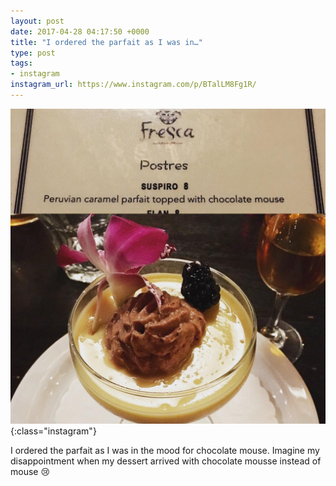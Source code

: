 ```yaml
---
layout: post
date: 2017-04-28 04:17:50 +0000
title: "I ordered the parfait as I was in…"
type: post
tags:
- instagram
instagram_url: https://www.instagram.com/p/BTalLM8Fg1R/
---
```


![Instagram - BTalLM8Fg1R](/assets/BTalLM8Fg1R.jpg){:class="instagram"}

I ordered the parfait as I was in the mood for chocolate mouse. Imagine my disappointment when my dessert arrived with chocolate mousse instead of mouse 😢
